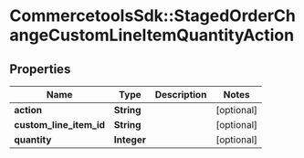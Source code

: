 # CommercetoolsSdk::StagedOrderChangeCustomLineItemQuantityAction

## Properties
Name | Type | Description | Notes
------------ | ------------- | ------------- | -------------
**action** | **String** |  | [optional] 
**custom_line_item_id** | **String** |  | [optional] 
**quantity** | **Integer** |  | [optional] 

